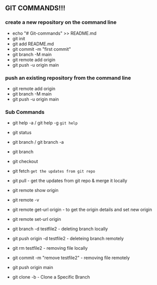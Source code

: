 ## GIT COMMANDS!!!

### create a new repository on the command line
- echo "# Git-commands" >> README.md
- git init
- git add README.md
- git commit -m "first commit"
- git branch -M main
- git remote add origin <remote-url>
- git push -u origin main


### push an existing repository from the command line
- git remote add origin <remote-url>
- git branch -M main
- git push -u origin main

### Sub Commands
- git help -a / git help -g 				`git help`

- git status
- git branch / git branch -a
- git branch <brname>
- git checkout <brname>
- git fetch								    `get the updates from git repo`
- git pull								    - get the updates from git repo & merge it locally
- git remote show origin
- git remote -v
- git remote get-url origin				    - to get the origin details and set new origin
- git remote set-url origin <remote-url>
- git branch -d testfile2					- deleting branch locally
- git push origin -d testfile2			    - deleteing branch remotely
- git rm testfile2						    - removing file locally
- git commit -m "remove testfile2"		    - removing file remotely
- git push origin main
- git clone -b <brname> <remote-url>	    - Clone a Specific Branch